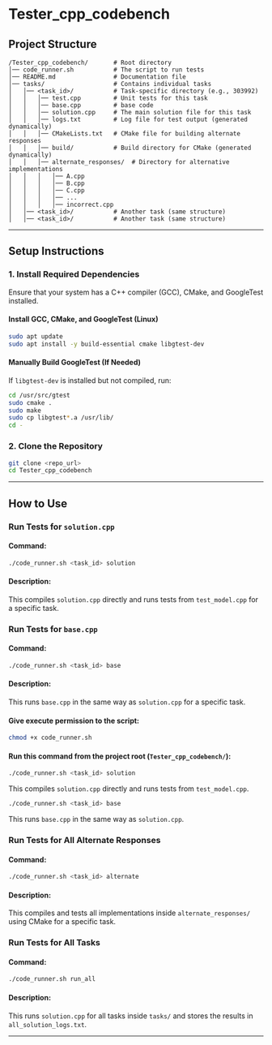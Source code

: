 # **Tester_cpp_codebench**

## **Project Structure**
```
/Tester_cpp_codebench/       # Root directory
│── code_runner.sh           # The script to run tests
│── README.md                # Documentation file
│── tasks/                   # Contains individual tasks
│   │── <task_id>/           # Task-specific directory (e.g., 303992)
│   │   │── test.cpp         # Unit tests for this task
│   │   │── base.cpp         # base code
│   │   │── solution.cpp     # The main solution file for this task
│   │   │── logs.txt         # Log file for test output (generated dynamically)
│   │   │── CMakeLists.txt   # CMake file for building alternate responses
│   │   │── build/           # Build directory for CMake (generated dynamically)
│   │   │── alternate_responses/  # Directory for alternative implementations
│   │   │   │── A.cpp
│   │   │   │── B.cpp
│   │   │   │── C.cpp
│   │   │   │── ...
│   │   │   │── incorrect.cpp
│   │── <task_id>/           # Another task (same structure)
│   │── <task_id>/           # Another task (same structure)
```

---

## **Setup Instructions**

### **1. Install Required Dependencies**
Ensure that your system has a C++ compiler (GCC), CMake, and GoogleTest installed.

#### **Install GCC, CMake, and GoogleTest (Linux)**
```bash
sudo apt update
sudo apt install -y build-essential cmake libgtest-dev
```

#### **Manually Build GoogleTest (If Needed)**
If `libgtest-dev` is installed but not compiled, run:
```bash
cd /usr/src/gtest
sudo cmake .
sudo make
sudo cp libgtest*.a /usr/lib/
cd -
```

### **2. Clone the Repository**
```bash
git clone <repo_url>
cd Tester_cpp_codebench
```

---

## **How to Use**

### **Run Tests for `solution.cpp`**
#### **Command:**
```bash
./code_runner.sh <task_id> solution
```
#### **Description:**
This compiles `solution.cpp` directly and runs tests from `test_model.cpp` for a specific task.
### **Run Tests for `base.cpp`**
#### **Command:**
```bash
./code_runner.sh <task_id> base
```
#### **Description:**
This runs `base.cpp` in the same way as `solution.cpp` for a specific task.
#### **Give execute permission to the script:**
```bash
chmod +x code_runner.sh
```
#### **Run this command from the project root (`Tester_cpp_codebench/`):**
```bash
./code_runner.sh <task_id> solution
```
This compiles `solution.cpp` directly and runs tests from `test_model.cpp`.
```bash
./code_runner.sh <task_id> base
```
This runs `base.cpp` in the same way as `solution.cpp`.

### **Run Tests for All Alternate Responses**
#### **Command:**
```bash
./code_runner.sh <task_id> alternate
```
#### **Description:**
This compiles and tests all implementations inside `alternate_responses/` using CMake for a specific task.
### **Run Tests for All Tasks**
#### **Command:**
```bash
./code_runner.sh run_all
```
#### **Description:**
This runs `solution.cpp` for all tasks inside `tasks/` and stores the results in `all_solution_logs.txt`.

---
